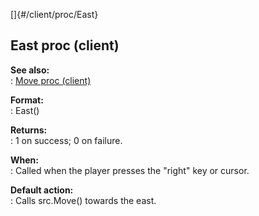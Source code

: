 []{#/client/proc/East}    
## East proc (client)    
**See also:**    
:   [Move proc (client)](ref/client/proc/Move)    
<!-- -->    
**Format:**    
:   East()    
<!-- -->    
**Returns:**    
:   1 on success; 0 on failure.    
<!-- -->    
**When:**    
:   Called when the player presses the \"right\" key or cursor.    
<!-- -->    
**Default action:**    
:   Calls src.Move() towards the east.  